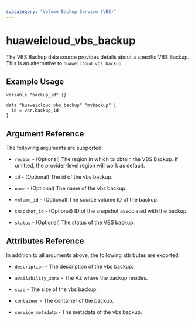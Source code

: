 ```yaml
---
subcategory: "Volume Backup Service (VBS)"
---
```


# huaweicloud\_vbs\_backup

The VBS Backup data source provides details about a specific VBS Backup.
This is an alternative to `huaweicloud_vbs_backup`

## Example Usage

```hcl
variable "backup_id" {}

data "huaweicloud_vbs_backup" "mybackup" {
  id = var.backup_id
}
```

## Argument Reference
The following arguments are supported:

* `region` - (Optional) The region in which to obtain the VBS Backup. If omitted, the provider-level region will work as default.

* `id` - (Optional) The id of the vbs backup.

* `name` - (Optional) The name of the vbs backup.

* `volume_id` - (Optional) The source volume ID of the backup.

* `snapshot_id` - (Optional) ID of the snapshot associated with the backup.

* `status` - (Optional) The status of the VBS backup.

## Attributes Reference
In addition to all arguments above, the following attributes are exported:

* `description` - The description of the vbs backup.

* `availability_zone` - The AZ where the backup resides.

* `size` - The size of the vbs backup.

* `container` - The container of the backup.

* `service_metadata` - The metadata of the vbs backup.
